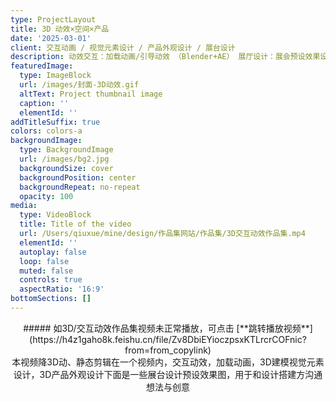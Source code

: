 ```yaml
---
type: ProjectLayout
title: 3D 动效×空间×产品
date: '2025-03-01'
client: 交互动画 / 视觉元素设计 / 产品外观设计 / 展台设计
description: 动效交互：加载动画/引导动效 （Blender+AE） 展厅设计：展会预设效果设计（对接搭建设计）产品外观：硬件外观设计（对接结构工程师）
featuredImage:
  type: ImageBlock
  url: /images/封面-3D动效.gif
  altText: Project thumbnail image
  caption: ''
  elementId: ''
addTitleSuffix: true
colors: colors-a
backgroundImage:
  type: BackgroundImage
  url: /images/bg2.jpg
  backgroundSize: cover
  backgroundPosition: center
  backgroundRepeat: no-repeat
  opacity: 100
media:
  type: VideoBlock
  title: Title of the video
  url: /Users/qiuxue/mine/design/作品集网站/作品集/3D交互动效作品集.mp4
  elementId: ''
  autoplay: false
  loop: false
  muted: false
  controls: true
  aspectRatio: '16:9'
bottomSections: []
---
```

<div style="text-align: center">##### 如3D/交互动效作品集视频未正常播放，可点击 [**跳转播放视频**](https://h4z1gaho8k.feishu.cn/file/Zv8DbiEYioczpsxKTLrcrCOFnic?from=from_copylink)</div>



<div style="text-align: center">本视频降3D动、静态剪辑在一个视频内，交互动效，加载动画，3D建模视觉元素设计，3D产品外观设计下面是一些展台设计预设效果图，用于和设计搭建方沟通想法与创意</div>

